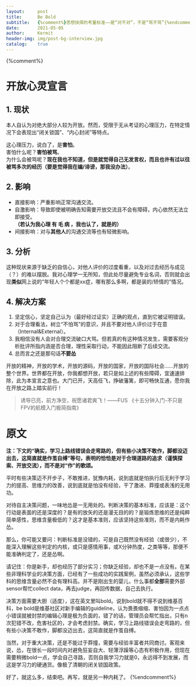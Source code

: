 ```yaml
---
layout:     post
title:      Be Bold
subtitle:   {%comment%}思想抉择的考量标准——是“对不对”，不是“骂不骂”{%endcomment%}
date:       2021-05-05
author:     Kermit
header-img: img/post-bg-interview.jpg
catalog:    true
---
```




{%comment%}
# 开放心灵宣言

## 1. 现状
本人自认为对绝大部分人较为开放。然而，受限于无从考证的心理压力，在特定情况下会表现出“闭关锁国”、“内心封闭”等特点。

这心理压力，说白了，是**害怕**。  
害怕什么呢？**害怕被骂**。  
为什么会被骂呢？**现在我也不知道，但是就觉得自己无发言权，而且也许有过以往被骂多次的经历（要是觉得我在编/诽谤，那我没办法）**。

## 2. 影响
- 直接影响：严重影响正常沟通交流。
- 自激影响：导致即使被明确告知需要开放交流且不会有障碍，内心依然无法立即接受。  
**（若认为我心理 有 毛 病 ，我也认了，就是的）**
- 间接影响：对与**其他人**的沟通交流等也有轻微影响。

## 3. 分析
这种现状来源于缺乏的自信心，对他人评价的过度看重，以及对过去经历与成见（？）的难以摆脱。我对心理学一无所知，但此处尽量避免专业名词，否则就会出现**类似**网上说的“年轻人个个都是xx症，哪有那么多啊，都是装的/矫情的”情况。

## 4. 解决方案
1. 坚定信心，坚定自己认为（最好经过证实）正确的观点，直到它被证明错误。
2. 对于合理看法，树立“不怕骂”的意识，并且不要对他人评价过于在意（Internal&External）。
3. 我相信没有人会对合理交流破口大骂。但若真的有这种情况发生，需要客观分析批评所指内涵是否合理，理性采取行动，不能因此阻断了后续交流。
4. 总而言之还是那句话**不要怂**

开放的精神，开放的学术，开放的源码，开放的国家，开放的国际社会……开放的整个世界。世界都在开放，你我都想开放，若只是如上述的有些障碍，宜速速排除，此为本宣言之意也。大门已开，天高任飞，挣破藩篱，即可畅快互通，愿你我在开放之路上踏实前行！

> 诱导已亮，前方净空，祝愿诸君爽飞！——FUS 《十五分钟入门-不只是FPV的航模入门极简指南》


# 原文
**注：下文的“确实，学习上路线错误会走弯路的，但有些小决策不敢作，脚都没迈出去，这简直就是作茧自缚”等句，表明的恰恰是对于合理道路的追求（谨慎探索、开放交流），而不是对“作”的歌颂。**

平时有些决策迈不开步子，不敢推进，犹豫内耗，说到底就是怕执行后无利于学习力的提高、思维力的改善，说到底就是怕没有经验，干了激进、莽撞或表浅的无用功。

对待自主决策问题，一味地怂是一无用处的。判断决策的基本标准，应该是：这个行动是表面的还是深度的？是有的放矢的还是漫无目的的？是锻炼思维的还是纯粹简单感性，思维含量极低的？这才是基本准则，应该坚持这些准则，而不是内耗作怂。

那么，你可能又要问：判断标准是没错的，可是自己既然没有经验（或很少），不能深入理解这些判定的内核，或只是感情用事，或X分钟热度，之类等等，那便不能准确判定了，还是怂啊。

请记住：你是新手，却也经历了部分实习；你缺乏经验，却也不是一点没有。在某些非理科学业的决策方面，已经有了一些成功的实践案例，虽然必须承认，这些学科的思维含量必然不会有理科高。并不是刚出生的婴儿，什么事都**全部**需要外部sensor帮忙collect data，再去judge，再回传数据，自己去执行。

决策方面需要大胆（适度），这在英文里叫bold。说到bold就不得不说到维基百科，be bold是维基社区对新手编辑的guideline，认为畏畏缩缩、害怕因为一点点小错误就被封禁的编辑心理是极为负面的，错了的话，管理员会帮忙指出，只有n次犯错不改，危害社区的，才会考虑封禁。确实，学习上路线错误会走弯路的，但有些小决策不敢作，脚都没迈出去，这简直就是作茧自缚。

当然，对于重大决策，还是不能过于莽撞，需要与经验丰富者共同商讨。客观来说，怂，在很长一段时间内对避免狂妄自大、轻薄浮躁等心态有积极作用，但现在需要稍微bold一点，学会自己寻路，否则自我学习力就是0，永远得不到发展，而这是学习力的硬通货。像极了清朝的闭关锁国政策。

好了，就这么多，结束吧。再写，就是另一种内耗了。
{%endcomment%}